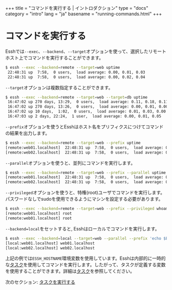 +++
title = "コマンドを実行する | イントロダクション"
type = "docs"
category = "intro"
lang = "ja"
basename = "running-commands.html"
+++

# コマンドを実行する

Esshでは`--exec`、`--backend`、`--target`オプションを使って、選択したリモートホスト上でコマンドを実行することができます。

~~~sh
$ essh --exec --backend=remote --target=web uptime
 22:48:31 up  7:58,  0 users,  load average: 0.00, 0.01, 0.03
 22:48:31 up  7:58,  0 users,  load average: 0.00, 0.02, 0.04
~~~

`--target`オプションは複数指定することができます。

~~~sh
$ essh --exec --backend=remote --target=web --target=db uptime
 16:47:02 up 270 days, 13:29,  0 users,  load average: 0.11, 0.18, 0.11
 16:47:02 up 270 days, 13:26,  0 users,  load average: 0.00, 0.01, 0.00
 16:47:02 up 10 days,  1:02,  0 users,  load average: 0.01, 0.03, 0.00
 16:47:03 up 2 days, 22:24,  1 user,  load average: 0.00, 0.01, 0.05
~~~

`--prefix`オプションを使うとEsshはホスト名をプリフィクスにつけてコマンドの結果を出力します。

~~~sh
$ essh --exec --backend=remote --target=web --prefix uptime
[remote:web01.localhost]  22:48:31 up  7:58,  0 users,  load average: 0.00, 0.01, 0.03
[remote:web02.localhost]  22:48:31 up  7:58,  0 users,  load average: 0.00, 0.02, 0.04
~~~

`--parallel`オプションを使うと、並列にコマンドを実行します。

~~~sh
$ essh --exec --backend=remote --target=web --prefix --parallel uptime
[remote:web01.localhost]  22:48:31 up  7:58,  0 users,  load average: 0.00, 0.01, 0.03
[remote:web02.localhost]  22:48:31 up  7:58,  0 users,  load average: 0.00, 0.02, 0.04
~~~

`--privileged`オプションを使うと、特権(root)ユーザでコマンドを実行します。パスワードなしでsudoを使用できるようにマシンを設定する必要があります。

~~~sh
$ essh --exec --backend=remote --target=web --prefix --privileged whoami
[remote:web01.localhost] root
[remote:web01.localhost] root
~~~

`--backend=local`をセットすると, Esshはローカルでコマンドを実行します。

~~~sh
$ essh --exec --backend=local --target=web --parallel --prefix 'echo $ESSH_HOSTNAME'
[local:web01.localhost] web01.localhost
[local:web02.localhost] web02.localhost
~~~

上記の例では`ESSH_HOSTNAME`環境変数を使用しています。Esshは内部的に一時的な[タスク](/docs/ja/tasks.html)を使用してコマンドを実行します。したがって、タスクが定義する変数を使用することができます。詳細は[タスク](/docs/en/tasks.html)を参照してください。

次のセクション: [タスクを実行する](running-tasks.html)
